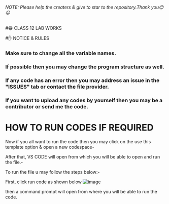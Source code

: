 ###### NOTE: Please help the creaters & give to star to the repository.Thank you😊😊 

#😁 CLASS 12 LAB WORKS

#✋ NOTICE & RULES

### Make sure to change all the variable names.

### If possible then you may change the program structure as well.

### If any code has an error then you may address an issue in the "ISSUES" tab or contact the file provider.

### If you want to upload any codes by yourself then you may be a contributor or send me the code.
 
# HOW TO RUN CODES IF REQUIRED

Now if you all want to run the code then you may click on the use this template option & open a new codespace-

After that, VS CODE will open from which you will be able to open and run the file.-

To run the file u may follow the steps below:-


First, click run code as shown below 
![image](https://github.com/ghostrunner0/CLASS-12-LAB-WORKS/assets/138878654/024300d1-8ad7-482b-b2f6-6b4eb706ec3f)

then a command prompt will open from where you will be able to run the code.
